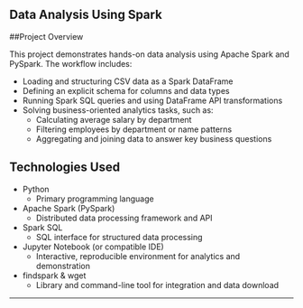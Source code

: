 ## Data Analysis Using Spark

##Project Overview

This project demonstrates hands-on data analysis using Apache Spark and PySpark. The workflow includes:

- Loading and structuring CSV data as a Spark DataFrame
- Defining an explicit schema for columns and data types
- Running Spark SQL queries and using DataFrame API transformations
- Solving business-oriented analytics tasks, such as:
  - Calculating average salary by department
  - Filtering employees by department or name patterns
  - Aggregating and joining data to answer key business questions


## Technologies Used

- Python
  - Primary programming language
- Apache Spark (PySpark)
  - Distributed data processing framework and API
- Spark SQL
  - SQL interface for structured data processing
- Jupyter Notebook (or compatible IDE)
  - Interactive, reproducible environment for analytics and demonstration
- findspark & wget
  - Library and command-line tool for integration and data download

---


